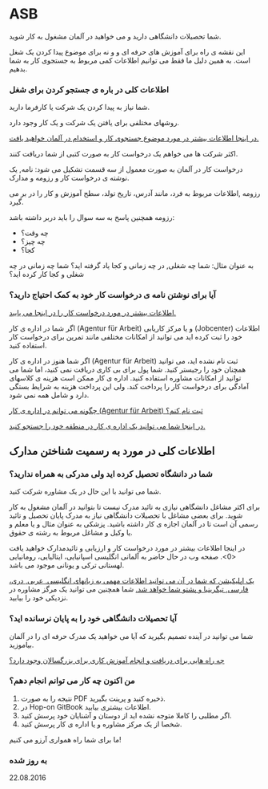 ASB
===

شما تحصیلات دانشگاهی دارید و می خواهید در آلمان مشغول به کار شوید.

این نقشه ی راه برای آموزش های حرفه ای و و نه برای موضوع پیدا کردن یک شغل است. به همین دلیل ما فقط می توانیم اطلاعات کمی مربوط به جستجوی کار به شما بدهیم.

### اطلاعات کلی در باره ی جستجو کردن برای شغل

شما نیاز به پیدا کردن یک شرکت یا کارفرما دارید.

روشهای مختلفی برای یافتن یک شرکت و یک کار وجود دارد.

[در اینجا اطلاعات بیشتر در مورد موضوع جستجوی کار و استخدام در آلمان خواهید یافت.](#arbeit)

اکثر شرکت ها می خواهم یک درخواست کار به صورت کتبی از شما دریافت کنند.

درخواست کار در آلمان به صورت معمول از سه قسمت تشکیل می شود: نامه, یک نوشته ی درخواست کار و رزومه و مدارک.

رزومه ,اطلاعات مربوط به فرد، مانند آدرس، تاريخ تولد، سطح آموزش و کار را در بر می گیرد.

رزومه همچنین پاسخ به سه سوال را باید دربر داشته باشد:

- چه وقت؟
- چه چیز؟
- کجا؟

به عنوان مثال: شما چه شغلی, در چه زمانی و کجا یاد گرفته اید؟ شما چه زمانی در چه شغلی و کجا کار کرده اید؟

### آیا برای نوشتن نامه ی درخواست کار خود به کمک احتیاج دارید؟

[اطلاعات بیشتر در مورد درخواست کار را در اینجا می یابید.](#bewerbung)

اگر شما در اداره ی کار (Agentur für Arbeit) و یا مرکز کاریابی (Jobcenter) اطلاعات خود را ثبت کرده اید می توانید از امکانات مختلفی مانند تمرین برای درخواست کار استفاده کنید.

اگر شما هنوز در اداره ی کار (Agentur für Arbeit) ثبت نام نشده اید، می توانید همچنان خود را رجیستر کنید. شما پول برای بی کاری دریافت نمی کنید، اما شما می توانید از امکانات مشاوره استفاده کنید. اداره ی کار ممکن است هزینه ی کلاسهای آمادگی برای درخواست کار را پرداخت کند. ولی این پرداخت هزینه به شرایط بستگی دارد و شامل همه نمی شود.

[چگونه می توانم در اداره ی کار (Agentur für Arbeit) ثبت نام کنم؟](#agenturregistrierung)

[در اینجا شما می توانید یک اداره ی کار در منطقه خود را جستجو کنید.](https://www.arbeitsagentur.de/apps/faces/home/pvo?q=berlin&_afrLoop=7272736311957599&_afrWindowMode=0&_afrWindowId=null&_adf.ctrl-state=560a2z10h_50#!%40%40%3F_afrWindowId%3Dnull%26_afrLoop%3D7272736311957599%26q%3Dberlin%26_afrWindowMode%3D0%26_adf.ctrl-s)

## اطلاعات کلی در مورد به رسمیت شناختن مدارک

### شما در دانشگاه تحصیل کرده اید ولی مدرکی به همراه ندارید؟

شما می توانید با این حال در یک مشاوره شرکت کنید.

برای اکثر مشاغل دانشگاهی نیازی به تائید مدرک نیست تا بتوانید در آلمان مشغول به کار شوید. برای بعضی مشاغل با تحصیلات دانشگاهی نیاز به مدرک پایان تحصیل و تائید رسمی آن است تا در آلمان اجازه ی کار داشته باشید. پزشکی به عنوان مثال و یا معلم و یا وکیل و مشاغل مربوط به رشته ی حقوق.

در اینجا اطلاعات بیشتر در مورد درخواست کار و ارزیابی و تائیدمدارک خواهید یافت <0>. صفحه وب در حال حاضر به آلمانی انگلیسی اسپانیایی، ایتالیایی، رومانیایی لهستانی ترکی و یونانی موجود می باشد.</p>

[یک اپلیکیشن که شما در آن می توانید اطلاعات مهمی به زبانهای انگلیسی, عربی, دری، فارسی, تیگرینیا و پشتو شما خواهد شد.](https://www.anerkennung-in-deutschland.de/html/de/app.php) شما همچنین می توانید یک مرگز مشاوره در نزدیکی خود را بیابید.

### آیا تحصیلات دانشگاهی خود را به پایان نرسانده اید؟

شما می توانید در آینده تصمیم بگیرید که آیا می خواهید یک مدرک حرفه ای را در آلمان بیاموزید.

[چه راه هایی برای دریافت و انجام آموزش کاری برای بزرگسالان وجود دارد؟](#wegezumberufsabschluss)

### من اکنون چه کار می توانم انجام دهم؟

  1. نتیجه را به صورت PDF ذخیره کنید و پرینت بگیرید.
  2. در Hop-on GitBook اطلاعات بیشتری بیابید.
  3. اگر مطلبی را کاملا متوجه نشده اید از دوستان و آشنایان خود پرسش کنید.
  4. شخصا از یک مرکز مشاوره و یا اداره ی کار پرسش کنید.

ما برای شما راه همواری آرزو می کنیم!

### به روز شده

22.08.2016
